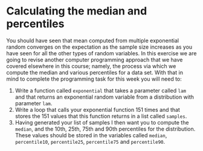 # Calculating the median and percentiles

You should have seen that mean computed from multiple exponential random converges on the expectation as the sample size increases as you have seen for all the other types of random variables.  In this exercise we are going to revise another computer programming approach that we have covered elsewhere in this course; namely, the process via which we compute the median and various percentiles for a data set.  With that in mind to complete the programming task for this week you will need to:

1. Write a function called `exponential` that takes a parameter called `lam` and that returns an exponential random variable from a distribution with parameter `lam`.
2. Write a loop that calls your exponential function 151 times and that stores the 151 values that this function returns in a list called `samples`.
3. Having generated your list of samples I then want you to compute the `median`, and the 10th, 25th, 75th and 90th percentiles for the distribution.  These values should be stored in the variables called `median`, `percentile10`, `percentile25`, `percentile75` and `percentile90`.
 
